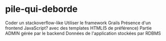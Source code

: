 pile-qui-deborde
================

Coder un stackoverflow-like Utiliser le framework Grails Présence d'un frontend JavaScript? avec des templates HTML(5 de préférence) Partie ADMIN gérée par le backend Données de l'application stockées par RDBMS 